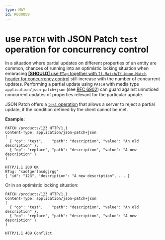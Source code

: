 ```yaml
---
type: MAY
id: R000059
---
```


# use `PATCH` with JSON Patch `test` operation for concurrency control

In a situation where partial updates on different properties of an entity are common, chances of running into an optimistic locking situation when embracing [**[SHOULD]** use `ETag` together with `If-Match`/`If-None-Match` header for concurrency control](5020_should-use-etag-together-with-if-match-if-none-match-header-for-concurrrency-control.md) still increase with the number of concurrent updates. Performing a partial update using `PATCH` with media type `application/json-patch+json` (see [RFC 6902](https://tools.ietf.org/html/rfc6902)) can guard against unnoticed concurrent updates of properties relevant for the particular update.

JSON Patch offers a [`test` operation](https://tools.ietf.org/html/rfc6902#section-4.6) that allows a server to reject a partial update, if the condition defined by the client cannot be met.

**Example:**

```http
PATCH /products/123 HTTP/1.1
Content-Type: application/json-patch+json
[
  { "op": "test",    "path": "description", "value": "An old description" },
  { "op": "replace", "path": "description", "value": "A new description" }
]

HTTP/1.1 200 OK
ETag: "sadfgerlasdgjrgg"
{ "id": "123", "description": "A new description", ... }
```

Or in an optimistic locking situation:

```http
PATCH /products/123 HTTP/1.1
Content-Type: application/json-patch+json
[
  { "op": "test",    "path": "description", "value": "An old description" },
  { "op": "replace", "path": "description", "value": "A new description" }
]

HTTP/1.1 409 Conflict
```
